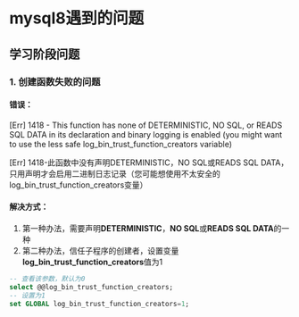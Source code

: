 # mysql8遇到的问题

## 学习阶段问题

### 1. 创建函数失败的问题

#### 错误：

[Err] 1418 - This function has none of DETERMINISTIC, NO SQL, or READS SQL DATA in its declaration and binary logging is enabled (you might want to use the less safe log_bin_trust_function_creators variable)

[Err] 1418-此函数中没有声明DETERMINISTIC，NO SQL或READS SQL DATA，只用声明才会启用二进制日志记录（您可能想使用不太安全的log_bin_trust_function_creators变量）

#### 解决方式：

1. 第一种办法，需要声明**DETERMINISTIC**，**NO SQL**或**READS SQL DATA**的一种
2. 第二种办法，信任子程序的创建者，设置变量**log_bin_trust_function_creators**值为1

```sql
-- 查看该参数，默认为0
select @@log_bin_trust_function_creators;
-- 设置为1
set GLOBAL log_bin_trust_function_creators=1;
```

